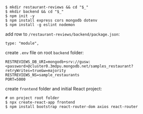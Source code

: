```
$ mkdir restaurant-reviews && cd "$_"
$ mkdir backend && cd "$_"
$ npm init -y
$ npm install express cors mongodb dotenv
$ npm install -g eslint nodemon
```

add row to `/restaurant-reviews/backend/package.json`:

```
type: "module",
```

create `.env` file on root `backend` folder:

```
RESTREVIEWS_DB_URI=mongodb+srv://gusw:<password>@cluster0.3mdpu.mongodb.net/samples_restaurant?retryWrites=true&w=majority
RESTREVIEWS_NS=sample_restaurants
PORT=5000
```

create `frontend` folder and initial React project:

```
# on project root folder
$ npx create-react-app frontend
$ npm install bootstrap react-router-dom axios react-router
```
